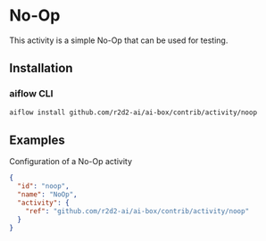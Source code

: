 <!--
title: No-Op
weight: 4615
-->

# No-Op
This activity is a simple No-Op that can be used for testing.

## Installation

### aiflow CLI
```bash
aiflow install github.com/r2d2-ai/ai-box/contrib/activity/noop
```

## Examples
Configuration of a No-Op activity

```json
{
  "id": "noop",
  "name": "NoOp",
  "activity": {
    "ref": "github.com/r2d2-ai/ai-box/contrib/activity/noop"
  }
}
```